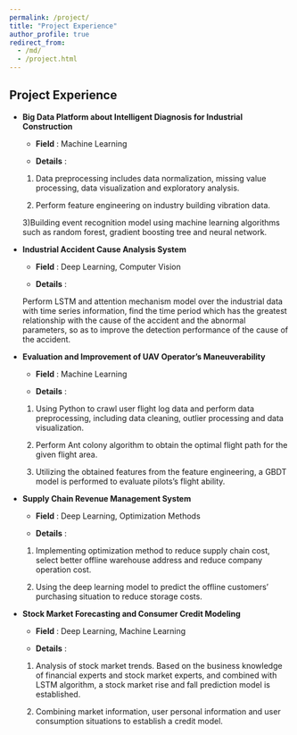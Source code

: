 ```yaml
---
permalink: /project/
title: "Project Experience"
author_profile: true
redirect_from: 
  - /md/
  - /project.html
---
```


## Project Experience

* **Big Data Platform about Intelligent Diagnosis for Industrial Construction**  
  * **Field** : Machine Learning

  * **Details** : 
  
  
  1) Data preprocessing includes data normalization, missing value processing, data visualization and exploratory
analysis.

 
  2) Perform feature engineering on industry building vibration data. 
  
  
  3)Building event recognition model using machine learning algorithms such as random forest, gradient boosting tree and neural network.

* **Industrial Accident Cause Analysis System**  
  * **Field** : Deep Learning, Computer Vision

  * **Details** : 
  
  
  Perform LSTM and attention mechanism model over the industrial data with time series information, find the time period which has the greatest 
  relationship with the cause of the accident and the abnormal parameters, so as to improve the detection performance of the cause of the accident.

* **Evaluation and Improvement of UAV Operator’s Maneuverability**  
  * **Field** : Machine Learning

  * **Details** : 
  
  
  1) Using Python to crawl user flight log data and perform data preprocessing, including data cleaning, outlier
processing and data visualization. 


  2) Perform Ant colony algorithm to obtain the optimal flight path for the given flight area. 


  3) Utilizing the obtained features 
from the feature engineering, a GBDT model is performed to evaluate pilots’s flight ability.

* **Supply Chain Revenue Management System**  
  * **Field** : Deep Learning, Optimization Methods

  * **Details** : 
  
  
  1) Implementing optimization method to reduce supply chain cost, select better offline warehouse address and
reduce company operation cost. 

  2) Using the deep learning model to predict the offline customers’ purchasing situation to reduce storage costs.

* **Stock Market Forecasting and Consumer Credit Modeling**  
  * **Field** : Deep Learning, Machine Learning

  * **Details** : 
  
  1) Analysis of stock market trends. Based on the business knowledge of financial experts and stock market experts,
and combined with LSTM algorithm, a stock market rise and fall prediction model is established. 

  
  2) Combining market information, user personal information and user consumption situations to establish a credit
model.
